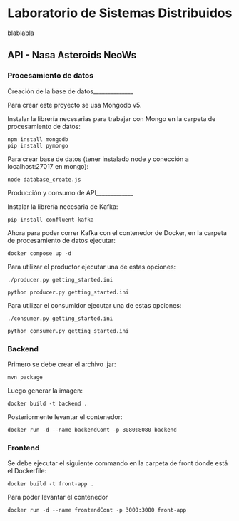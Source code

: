 # Laboratorio de Sistemas Distribuidos
blablabla

## API - Nasa Asteroids NeoWs

### Procesamiento de datos
Creación de la base de datos______________

Para crear este proyecto se usa Mongodb v5.

Instalar la librería necesarias para trabajar con Mongo en la carpeta de procesamiento de datos:
```shell
npm install mongodb
pip install pymongo
```
Para crear base de datos (tener instalado node y conección a localhost:27017 en mongo):
```shell
node database_create.js
```

Producción y consumo de API_____________

Instalar la librería necesaria de Kafka:
```shell
pip install confluent-kafka
```
Ahora para poder correr Kafka con el contenedor de Docker, en la carpeta de procesamiento de datos ejecutar:
```shell
docker compose up -d
```

Para utilizar el productor ejecutar una de estas opciones:
```shell
./producer.py getting_started.ini
```
```shell
python producer.py getting_started.ini
```
Para utilizar el consumidor ejecutar una de estas opciones:
```shell
./consumer.py getting_started.ini
```
```shell
python consumer.py getting_started.ini
```

### Backend
Primero se debe crear el archivo .jar:
```shell
mvn package
```
Luego generar la imagen:
```shell
docker build -t backend .
```
Posteriormente levantar el contenedor:

```shell
docker run -d --name backendCont -p 8080:8080 backend
```




### Frontend
Se debe ejecutar el siguiente commando en la carpeta de front donde está el Dockerfile:
```shell
docker build -t front-app .
```
Para poder levantar el contenedor
```shell
docker run -d --name frontendCont -p 3000:3000 front-app
```

